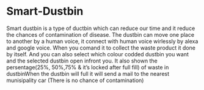 # Smart-Dustbin

Smart dustbin is a type of ductbin which can reduce our time and it
reduce the chances of contamination of disease.
The dustbin can move one place to another by a human voice, it connect with
human voice wirlessly by alexa and google voice.
When you comand it to collect the waste product it done by itself.
And you can also select which colour codded dustbin you want and the selected
dustbin open infront you.
It also shown the persentage(25%, 50%,75% &amp; it’s locked after full fill) of waste in
dustbinWhen the dustbin will full it will send a mail to the nearest munisipality car
(There is no chance of contamination)
